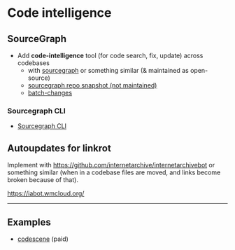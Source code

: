 # Code intelligence

## SourceGraph

- Add **code-intelligence** tool (for code search, fix, update) across codebases
    - with [sourcegraph](https://sourcegraph.com/) or something similar (& maintained as open-source)
    - [sourcegraph repo snapshot (not maintained)](https://github.com/sourcegraph/sourcegraph-public-snapshot)
    - [batch-changes](https://sourcegraph.com/docs/batch-changes)

### Sourcegraph CLI

- [Sourcegraph CLI](https://github.com/sourcegraph/src-cli)

## Autoupdates for linkrot

Implement with https://github.com/internetarchive/internetarchivebot or something similar (when in a codebase files are moved, and links become broken because of that).

https://iabot.wmcloud.org/

---

## Examples

- [codescene](https://codescene.com/campaigns/ai) (paid)